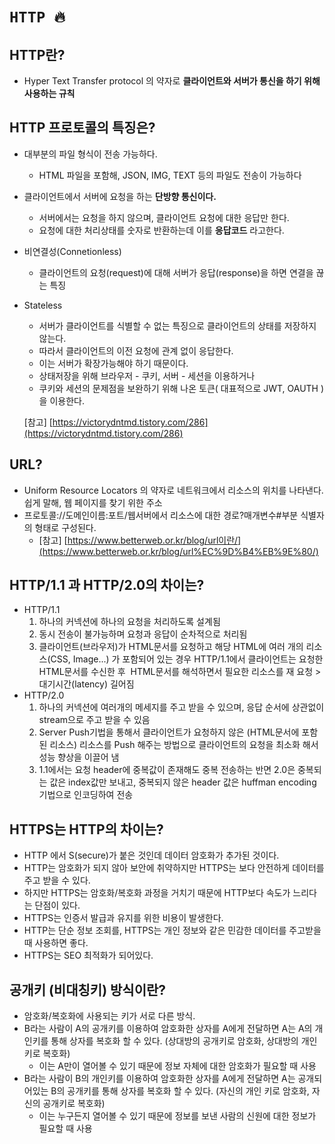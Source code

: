 # `HTTP 🔥`

## HTTP란?
  - Hyper Text Transfer protocol 의 약자로 **클라이언트와 서버가 통신을 하기 위해 사용하는 규칙**
## HTTP 프로토콜의 특징은?
  - 대부분의 파일 형식이 전송 가능하다.
      - HTML 파일을 포함해, JSON, IMG, TEXT 등의 파일도 전송이 가능하다
  - 클라이언트에서 서버에 요청을 하는 **단방향 통신이다.**
      - 서버에서는 요청을 하지 않으며, 클라이언트 요청에 대한 응답만 한다.
      - 요청에 대한 처리상태를 숫자로 반환하는데 이를 **응답코드** 라고한다.
  - 비연결성(Connetionless)
      - 클라이언트의 요청(request)에 대해 서버가 응답(response)을 하면 연결을 끊는 특징
  - Stateless
      - 서버가 클라이언트를 식별할 수 없는 특징으로 클라이언트의 상태를 저장하지 않는다.
      - 따라서 클라이언트의 이전 요청에 관계 없이 응답한다.
      - 이는 서버가 확장가능해야 하기 때문이다.
      - 상태저장을 위해 브라우저 - 쿠키, 서버 - 세션을 이용하거나
      - 쿠키와 세션의 문제점을 보완하기 위해 나온 토큰( 대표적으로 JWT, OAUTH )을 이용한다.
      
      [참고] [https://victorydntmd.tistory.com/286](https://victorydntmd.tistory.com/286)
        
## URL?
  - Uniform Resource Locators 의 약자로 네트워크에서 리소스의 위치를 나타낸다. 쉽게 말해, 웹 페이지를 찾기 위한 주소
  - 프로토콜://도메인이름:포트/웹서버에서 리소스에 대한 경로?매개변수#부분 식별자 의 형태로 구성된다.
      - [참고] [https://www.betterweb.or.kr/blog/url이란/](https://www.betterweb.or.kr/blog/url%EC%9D%B4%EB%9E%80/)
## HTTP/1.1 과 HTTP/2.0의 차이는?
  - HTTP/1.1
      1. 하나의 커넥션에 하나의 요청을 처리하도록 설계됨
      2. 동시 전송이 불가능하며 요청과 응답이 순차적으로 처리됨
      3. 클라이언트(브라우저)가 HTML문서를 요청하고 해당 HTML에 여러 개의 리소스(CSS, Image...) 가 포함되어 있는 경우 HTTP/1.1에서 클라이언트는 요청한 HTML문서를 수신한 후  HTML문서를 해석하면서 필요한 리소스를 재 요청 > 대기시간(latency) 길어짐
  - HTTP/2.0
      1. 하나의 커넥션에 여러개의 메세지를 주고 받을 수 있으며, 응답 순서에 상관없이 stream으로 주고 받을 수 있음 
      2. Server Push기법을 통해서 클라이언트가 요청하지 않은 (HTML문서에 포함된 리소스) 리소스를 Push 해주는 방법으로 클라이언트의 요청을 최소화 해서 성능 향상을 이끌어 냄
      3. 1.1에서는 요청 header에 중복값이 존재해도 중복 전송하는 반면 2.0은 중복되는 값은 index값만 보내고, 중복되지 않은 header 값은 huffman encoding 기법으로 인코딩하여 전송 
## HTTPS는 HTTP의 차이는?
  - HTTP 에서 S(secure)가 붙은 것인데 데이터 암호화가 추가된 것이다.
  - HTTP는 암호화가 되지 않아 보안에 취약하지만 HTTPS는 보다 안전하게 데이터를 주고 받을 수 있다.
  - 하지만 HTTPS는 암호화/복호화 과정을 거치기 때문에 HTTP보다 속도가 느리다는 단점이 있다.
  - HTTPS는 인증서 발급과 유지를 위한 비용이 발생한다.
  - HTTP는 단순 정보 조회를, HTTPS는 개인 정보와 같은 민감한 데이터를 주고받을 때 사용하면 좋다.
  - HTTPS는 SEO 최적화가 되어있다.
## 공개키 (비대칭키) 방식이란?
  - 암호화/복호화에 사용되는 키가 서로 다른 방식.
  - B라는 사람이 A의 공개키를 이용하여 암호화한 상자를 A에게 전달하면 A는 A의 개인키를 통해 상자를 복호화 할 수 있다. (상대방의 공개키로 암호화, 상대방의 개인키로 복호화)
      - 이는 A만이 열어볼 수 있기 때문에 정보 자체에 대한 암호화가 필요할 때 사용
  - B라는 사람이 B의 개인키를 이용하여 암호화한 상자를 A에게 전달하면 A는 공개되어있는 B의 공개키를 통해 상자를 복호화 할 수 있다. (자신의 개인 키로 암호화, 자신의 공개키로 복호화)
      - 이는 누구든지 열어볼 수 있기 때문에 정보를 보낸 사람의 신원에 대한 정보가 필요할 때 사용